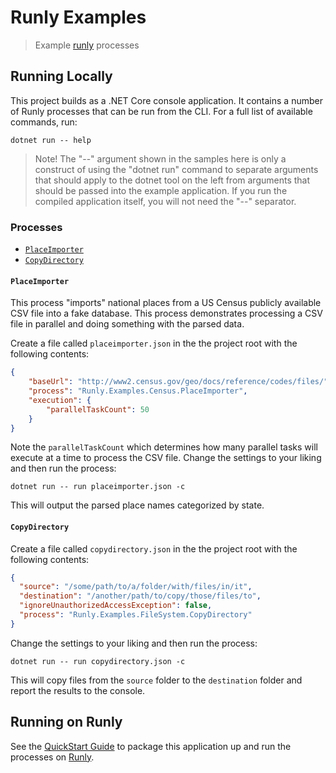 # Runly Examples

> Example [runly](https://www.runly.io/) processes

## Running Locally

This project builds as a .NET Core console application. It contains a number of Runly processes that can be run from the CLI. For a full list of available commands, run:

```
dotnet run -- help
```

> Note! The "--" argument shown in the samples here is only a construct of using the "dotnet run" command to separate arguments that should apply to the dotnet tool on the left from arguments that should be passed into the example application. If you run the compiled application itself, you will not need the "--" separator.

### Processes

* [`PlaceImporter`](#placeimporter)
* [`CopyDirectory`](#copydirectory)

#### `PlaceImporter`

This process "imports" national places from a US Census publicly available CSV file into a fake database. This process demonstrates processing a CSV file in parallel and doing something with the parsed data.

Create a file called `placeimporter.json` in the the project root with the following contents:

```json
{
	"baseUrl": "http://www2.census.gov/geo/docs/reference/codes/files/",
	"process": "Runly.Examples.Census.PlaceImporter",
	"execution": {
		"parallelTaskCount": 50
	}
}
```

Note the `parallelTaskCount` which determines how many parallel tasks will execute at a time to process the CSV file. Change the settings to your liking and then run the process:

```
dotnet run -- run placeimporter.json -c
```

This will output the parsed place names categorized by state.

#### `CopyDirectory`

Create a file called `copydirectory.json` in the the project root with the following contents:

```json
{
  "source": "/some/path/to/a/folder/with/files/in/it",
  "destination": "/another/path/to/copy/those/files/to",
  "ignoreUnauthorizedAccessException": false,
  "process": "Runly.Examples.FileSystem.CopyDirectory"
}
```

Change the settings to your liking and then run the process:

```
dotnet run -- run copydirectory.json -c
```

This will copy files from the `source` folder to the `destination` folder and report the results to the console.

## Running on Runly

See the [QuickStart Guide](https://www.runly.io/docs/getting-started/) to package this application up and run the processes on [Runly](https://www.runly.io/).

